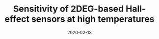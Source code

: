 ---
title: "Sensitivity of 2DEG-based Hall-effect sensors at high temperatures"
collection: publications
permalink: /publication/2020-02-13-Hall_4
date: 2020-02-13
venue: 'Review of Scientific Instruments'
paperurl: 'https://doi.org/10.1063/1.5139911'
citation: 'Alpert, H.S., Chapin, C.A., Dowling, K.M., Benbrook, S.R., Köck, H., Ausserlechner, U., Senesky, D.G., “Sensitivity of 2DEG-based Hall-effect sensors at high temperatures,” Review of Scientific Instruments, vol. 91, 2, p 025003, 2020.'
link: 'https://doi.org/10.1063/1.5139911'

---